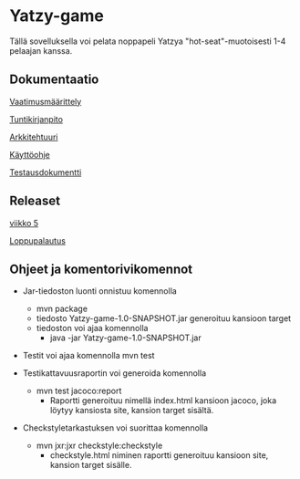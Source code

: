 # Yatzy-game

Tällä sovelluksella voi pelata noppapeli Yatzya "hot-seat"-muotoisesti 1-4 pelaajan kanssa.

## Dokumentaatio

[Vaatimusmäärittely](https://github.com/olevaltt/ot-harjoitustyo_syksy_2021/blob/master/dokumentaatio/vaatimusmaarittely.md)

[Tuntikirjanpito](https://github.com/olevaltt/ot-harjoitustyo_syksy_2021/blob/master/dokumentaatio/tuntikirjanpito.md)

[Arkkitehtuuri](https://github.com/olevaltt/ot-harjoitustyo_syksy_2021/blob/master/dokumentaatio/arkkitehtuuri.md)

[Käyttöohje](https://github.com/olevaltt/ot-harjoitustyo_syksy_2021/blob/master/dokumentaatio/kayttoohje.md)

[Testausdokumentti](https://github.com/olevaltt/ot-harjoitustyo_syksy_2021/blob/master/dokumentaatio/testaus.md)

## Releaset

[viikko 5](https://github.com/olevaltt/ot-harjoitustyo_syksy_2021/releases/tag/viikko5)

[Loppupalautus](https://github.com/olevaltt/ot-harjoitustyo_syksy_2021/releases/tag/Loppupalautus)

## Ohjeet ja komentorivikomennot
- Jar-tiedoston luonti onnistuu komennolla
  - mvn package
  - tiedosto Yatzy-game-1.0-SNAPSHOT.jar generoituu kansioon target
  - tiedoston voi ajaa komennolla 
    - java -jar Yatzy-game-1.0-SNAPSHOT.jar

- Testit voi ajaa komennolla mvn test

- Testikattavuusraportin voi generoida komennolla
  - mvn test jacoco:report
    - Raportti generoituu nimellä index.html kansioon jacoco, joka löytyy kansiosta site, kansion target sisältä.
- Checkstyletarkastuksen voi suorittaa komennolla 
  - mvn jxr:jxr checkstyle:checkstyle
    - checkstyle.html niminen raportti generoituu kansioon site, kansion target sisälle.
